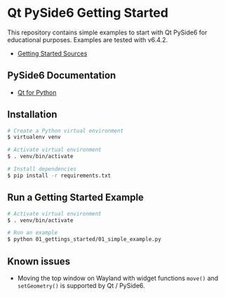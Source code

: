 # Qt PySide6 Getting Started

This repository contains simple examples to start with Qt PySide6 for educational purposes.
Examples are tested with v6.4.2.

- [Getting Started Sources](https://github.com/Erriez/pyside6-getting-started)

## PySide6 Documentation

- [Qt for Python](https://doc.qt.io/qtforpython/)

## Installation

```bash
# Create a Python virtual environment
$ virtualenv venv

# Activate virtual environment
$ . venv/bin/activate

# Install dependencies
$ pip install -r requirements.txt
```

## Run a Getting Started Example

```bash
# Activate virtual environment
$ . venv/bin/activate

# Run an example
$ python 01_gettings_started/01_simple_example.py
```

## Known issues

- Moving the top window on Wayland with widget functions `move()` and 
 `setGeometry()` is supported by Qt / PySide6.
